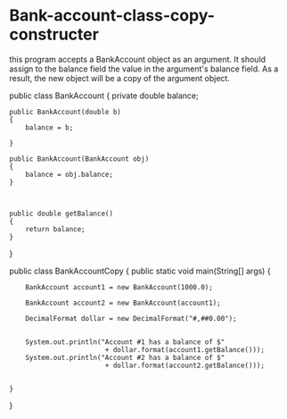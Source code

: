 # Bank-account-class-copy-constructer
this program accepts a BankAccount object as an argument. It should assign to the balance field the value in the argument's balance field. As a result, the new object will be a copy of the argument object.


public class BankAccount
{
    private double balance;

    public BankAccount(double b)
    {
        balance = b;

    }

    public BankAccount(BankAccount obj)
    {
        balance = obj.balance;
    }



    public double getBalance()
    {
        return balance;
    }


}




public class BankAccountCopy
{
    public static void main(String[] args) {


        BankAccount account1 = new BankAccount(1000.0);

        BankAccount account2 = new BankAccount(account1);

        DecimalFormat dollar = new DecimalFormat("#,##0.00");


        System.out.println("Account #1 has a balance of $"
                            + dollar.format(account1.getBalance()));
        System.out.println("Account #2 has a balance of $"
                            + dollar.format(account2.getBalance()));


    }
}
